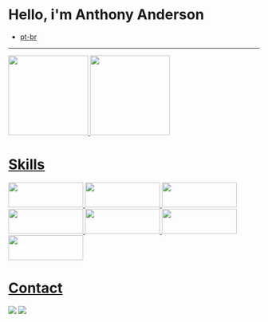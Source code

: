 # Hello, i'm Anthony Anderson 

- [pt-br](./pt-br.md)


<hr>

<a href="https://github.com/Anthony17DEV">
  <img height="160em" src="https://github-readme-stats-gb9t.vercel.app/api?username=Anthony17DEV&show_icons=true&hide_border=true&theme=github_dark&include_all_commits=true&count_private=true"/>
  <img height="160em" src="https://github-readme-stats-gb9t.vercel.app/api/top-langs/?username=Anthony17DEV&layout=compact&hide_border=true&show_icons=true&langs_count=6&theme=github_dark&hide=cmake,c,scss,html,c%2B%2B,jupyter%20notebook"/>
</div>

# Skills
<div>
<img src="https://img.shields.io/badge/HTML5-E34F26?style=for-the-badge&logo=html5&logoColor=white"  width="150em" height="50em"/>
<img src="https://img.shields.io/badge/Python-FFD43B?style=for-the-badge&logo=python&logoColor=blue" width="150em" height="50em"/>
<img src="https://img.shields.io/badge/Dart-0175C2?style=for-the-badge&logo=dart&logoColor=white" width="150em" height="50em"/> 
<img src="https://img.shields.io/badge/PHP-777BB4?style=for-the-badge&logo=php&logoColor=white" width="150em" height="50em"/>
<img src="https://img.shields.io/badge/Flutter-02569B?style=for-the-badge&logo=flutter&logoColor=white" width="150em" height="50em"/>
<img src="https://img.shields.io/badge/React_Native-20232A?style=for-the-badge&logo=react&logoColor=61DAFB" width="150em" height="50em"/>
<img src="https://img.shields.io/badge/GIT-E44C30?style=for-the-badge&logo=git&logoColor=white" width="150em" height="50em"/>
</div>

# Contact
<div>
  <a href = "mailto:airanthony17@gmail.com"><img src="https://img.shields.io/badge/-Gmail-%23333?style=for-the-badge&logo=gmail&logoColor=white" target="_blank"></a>
  <a href="https://www.linkedin.com/in/anthony-anderson-46896a246/" target="_blank"><img src="https://img.shields.io/badge/-LinkedIn-%230077B5?style=for-the-badge&logo=linkedin&logoColor=white" target="_blank"></a> 
</div>
